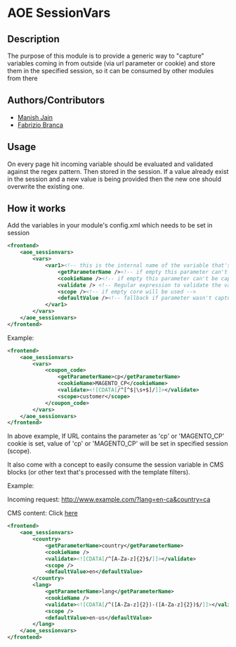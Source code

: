 # AOE SessionVars

## Description

The purpose of this module is to provide a generic way to "capture" variables coming in from outside (via url parameter or cookie) and store them in the specified session, so it can be consumed by other modules from there

## Authors/Contributors

- [Manish Jain](https://github.com/manish172)
- [Fabrizio Branca](https://github.com/fbrnc)

## Usage

On every page hit incoming variable should be evaluated and validated against the regex pattern. Then stored in the session. If a value already exist in the session and a new value is being provided then the new one should overwrite the existing one.

## How it works

Add the variables in your module's config.xml which needs to be set in session
```xml
<frontend>
	<aoe_sessionvars>
		<vars>
			<var1><!-- this is the internal name of the variable that's used to store/access the value from the core/customer/checkout session -->
				<getParameterName /><!-- if empty this parameter can't be captured by url -->
				<cookieName /><!-- if empty this parameter can't be captured by cookie -->
				<validate /> <!-- Regular expression to validate the value of parameter -->
				<scope /><!-- if empty core will be used -->
				<defaultValue /><!-- fallback if parameter wasn't captured before -->
			</var1>
		</vars>
	</aoe_sessionvars>
</frontend>
```

Example:
```xml
<frontend>
	<aoe_sessionvars>
		<vars>
			<coupon_code>
				<getParameterName>cp</getParameterName>
				<cookieName>MAGENTO_CP</cookieName>
				<validate><![CDATA[/^[^$|\s+$]/]]></validate>
				<scope>customer</scope>
			</coupon_code>
		</vars>
	</aoe_sessionvars>
</frontend>
```

In above example, If URL contains the parameter as 'cp' or 'MAGENTO_CP' cookie is set, value of 'cp' or 'MAGENTO_CP' will be set in specified session (scope).

It also come with a concept to easily consume the session variable in CMS blocks (or other text that's processed with the
template filters).

Example:

Incoming request: http://www.example.com/?lang=en-ca&country=ca

CMS content: Click <a href="http://www.domain.com/{{sessionVar code=country}}/?lang={{sessionVar code=lang}}">here</a>

```xml
<frontend>
	<aoe_sessionvars>
		<country>
			<getParameterName>country</getParameterName>
			<cookieName />
			<validate><![CDATA[/^[A-Za-z]{2}$/]]></validate>
			<scope />
			<defaultValue>en</defaultValue>
		</country>
		<lang>
			<getParameterName>lang</getParameterName>
			<cookieName />
			<validate><![CDATA[/^([A-Za-z]{2})-([A-Za-z]{2})$/]]></validate>
			<scope />
			<defaultValue>en-us</defaultValue>
		</lang>
	</aoe_sessionvars>
</frontend>
```